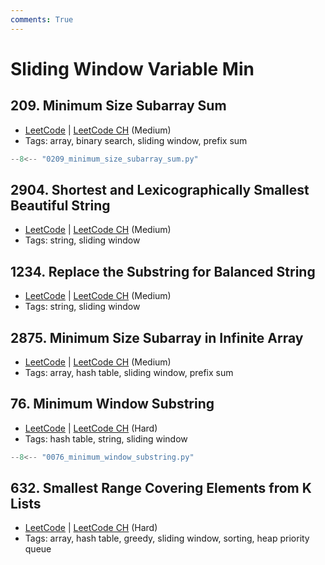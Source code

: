 ```yaml
---
comments: True
---
```


# Sliding Window Variable Min

## 209. Minimum Size Subarray Sum

-   [LeetCode](https://leetcode.com/problems/minimum-size-subarray-sum/) | [LeetCode CH](https://leetcode.cn/problems/minimum-size-subarray-sum/) (Medium)
-   Tags: array, binary search, sliding window, prefix sum

```python title="209. Minimum Size Subarray Sum"
--8<-- "0209_minimum_size_subarray_sum.py"
```

## 2904. Shortest and Lexicographically Smallest Beautiful String

-   [LeetCode](https://leetcode.com/problems/shortest-and-lexicographically-smallest-beautiful-string/) | [LeetCode CH](https://leetcode.cn/problems/shortest-and-lexicographically-smallest-beautiful-string/) (Medium)
-   Tags: string, sliding window


## 1234. Replace the Substring for Balanced String

-   [LeetCode](https://leetcode.com/problems/replace-the-substring-for-balanced-string/) | [LeetCode CH](https://leetcode.cn/problems/replace-the-substring-for-balanced-string/) (Medium)
-   Tags: string, sliding window


## 2875. Minimum Size Subarray in Infinite Array

-   [LeetCode](https://leetcode.com/problems/minimum-size-subarray-in-infinite-array/) | [LeetCode CH](https://leetcode.cn/problems/minimum-size-subarray-in-infinite-array/) (Medium)
-   Tags: array, hash table, sliding window, prefix sum


## 76. Minimum Window Substring

-   [LeetCode](https://leetcode.com/problems/minimum-window-substring/) | [LeetCode CH](https://leetcode.cn/problems/minimum-window-substring/) (Hard)
-   Tags: hash table, string, sliding window

```python title="76. Minimum Window Substring"
--8<-- "0076_minimum_window_substring.py"
```

## 632. Smallest Range Covering Elements from K Lists

-   [LeetCode](https://leetcode.com/problems/smallest-range-covering-elements-from-k-lists/) | [LeetCode CH](https://leetcode.cn/problems/smallest-range-covering-elements-from-k-lists/) (Hard)
-   Tags: array, hash table, greedy, sliding window, sorting, heap priority queue
